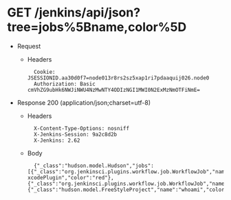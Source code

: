 # GET /jenkins/api/json?tree=jobs%5Bname,color%5D

+ Request

    + Headers

            Cookie: JSESSIONID.aa30d0f7=node013r8rs2sz5xap1ri7pdaaquij026.node0
            Authorization: Basic cmVhZG9ubHk6NWJiNWU4NzMwNTY4ODIzNGI1MWI0N2ExMzNmOTFiNmE=



+ Response 200 (application/json;charset=utf-8)

    + Headers

            X-Content-Type-Options: nosniff
            X-Jenkins-Session: 9a2c8d2b
            X-Jenkins: 2.62

    + Body

            {"_class":"hudson.model.Hudson","jobs":[{"_class":"org.jenkinsci.plugins.workflow.job.WorkflowJob","name":"gradle-xcodePlugin","color":"red"},{"_class":"org.jenkinsci.plugins.workflow.job.WorkflowJob","name":"mas","color":"blue"},{"_class":"hudson.model.FreeStyleProject","name":"whoami","color":"blue"}]}


